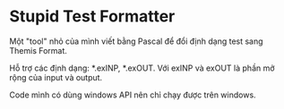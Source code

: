 # Stupid Test Formatter
Một "tool" nhỏ của mình viết bằng Pascal để đổi định dạng test sang Themis Format.

Hỗ trợ các định dạng: *.exINP, *.exOUT. Với exINP và exOUT là phần mở rộng của input và output.

Code mình có dùng windows API nên chỉ chạy được trên windows.
